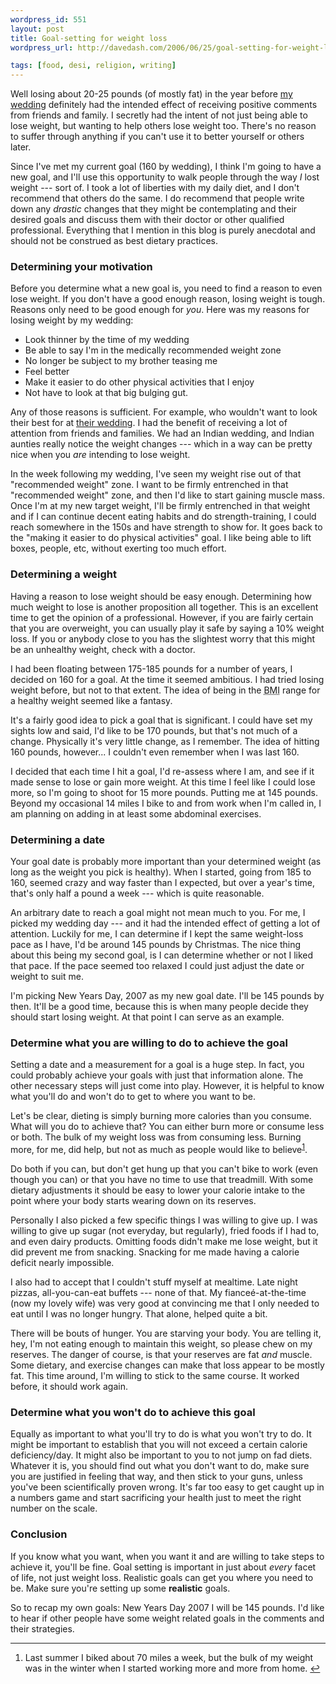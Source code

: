 ```yaml
--- 
wordpress_id: 551
layout: post
title: Goal-setting for weight loss
wordpress_url: http://davedash.com/2006/06/25/goal-setting-for-weight-loss/

tags: [food, desi, religion, writing]
---
```


[wedding]: http://ktdd.org/

Well losing about 20-25 pounds (of mostly fat) in the year before [my wedding][wedding] definitely had the intended effect of receiving positive comments from friends and family.  I secretly had the intent of not just being able to lose weight, but wanting to help others lose weight too.  There's no reason to suffer through anything if you can't use it to better yourself or others later.

Since I've met my current goal (160 by wedding), I think I'm going to have a new goal, and I'll use this opportunity to walk people through the way *I* lost weight --- sort of.  I took a lot of liberties with my daily diet, and I don't recommend that others do the same.  I do recommend that people write down any *drastic* changes that they might be contemplating and their desired goals and discuss them with their doctor or other qualified professional.  Everything that I mention in this blog is purely anecdotal and should not be construed as best dietary practices.
<!--more-->

### Determining your motivation

Before you determine what a new goal is, you need to find a reason to even lose weight.  If you don't have a good enough reason, losing weight is tough.  Reasons only need to be good enough for *you*.  Here was my reasons for losing weight by my wedding:

* Look thinner by the time of my wedding
* Be able to say I'm in the medically recommended weight zone
* No longer be subject to my brother teasing me
* Feel better
* Make it easier to do other physical activities that I enjoy
* Not have to look at that big bulging gut.

Any of those reasons is sufficient.  For example, who wouldn't want to look their best for at [their wedding][wedding].  I had the benefit of receiving a lot of attention from friends and families.  We had an Indian wedding, and Indian aunties really notice the weight changes --- which in a way can be pretty nice when you *are* intending to lose weight.

In the week following my wedding, I've seen my weight rise out of that "recommended weight" zone.  I want to be firmly entrenched in that "recommended weight" zone, and then I'd like to start gaining muscle mass.  Once I'm at my new target weight, I'll be firmly entrenched in that weight and if I can continue decent eating habits and do strength-training, I could reach somewhere in the 150s and have strength to show for.  It goes back to the "making it easier to do physical activities" goal.  I like being able to lift boxes, people, etc, without exerting too much effort.

### Determining a weight

Having a reason to lose weight should be easy enough.  Determining how much weight to lose is another proposition all together.  This is an excellent time to get the opinion of a professional.  However, if you are fairly certain that you are overweight, you can usually play it safe by saying a 10% weight loss.  If you or anybody close to you has the slightest worry that this might be an unhealthy weight, check with a doctor.

I had been floating between 175-185 pounds for a number of years, I decided on 160 for a goal.  At the time it seemed ambitious.  I had tried losing weight before, but not to that extent.  The idea of being in the <acronym title="Body Mass Index">BMI</acronym> range for a healthy weight seemed like a fantasy.

It's a fairly good idea to pick a goal that is significant.  I could have set my sights low and said, I'd like to be 170 pounds, but that's not much of a change.  Physically it's very little change, as I remember.  The idea of hitting 160 pounds, however... I couldn't even remember when I was last 160.

I decided that each time I hit a goal, I'd re-assess where I am, and see if it made sense to lose or gain more weight.  At this time I feel like I could lose more, so I'm going to shoot for 15 more pounds.  Putting me at 145 pounds.  Beyond my occasional 14 miles I bike to and from work when I'm called in, I am planning on adding in at least some abdominal exercises.

### Determining a date

Your goal date is probably more important than your determined weight (as long as the weight you pick is healthy).  When I started, going from 185 to 160, seemed crazy and way faster than I expected, but over a year's time, that's only half a pound a week --- which is quite reasonable.

An arbitrary date to reach a goal might not mean much to you.  For me, I picked my wedding day --- and it had the intended effect of getting a lot of attention.  Luckily for me, I can determine if I kept the same weight-loss pace as I have, I'd be around 145 pounds by Christmas.  The nice thing about this being my second goal, is I can determine whether or not I liked that pace.  If the pace seemed too relaxed I could just adjust the date or weight to suit me.

I'm picking New Years Day, 2007 as my new goal date.  I'll be 145 pounds by then.  It'll be a good time, because this is when many people decide they should start losing weight.  At that point I can serve as an example.

### Determine what you are willing to do to achieve the goal

Setting a date and a measurement for a goal is a huge step.  In fact, you could probably achieve your goals with just that information alone.  The other necessary steps will just come into play.  However, it is helpful to know what you'll do and won't do to get to where you want to be.

Let's be clear, dieting is simply burning more calories than you consume.  What will you do to achieve that?  You can either burn more or consume less or both.  The bulk of my weight loss was from consuming less.  Burning more, for me, did help, but not as much as people would like to believe<sup id="fnr1">[1]</sup>.

Do both if you can, but don't get hung up that you can't bike to work (even though you can) or that you have no time to use that treadmill.  With some dietary adjustments it should be easy to lower your calorie intake to the point where your body starts wearing down on its reserves.

Personally I also picked a few specific things I was willing to give up.  I was willing to give up sugar (not everyday, but regularly), fried foods if I had to, and even dairy products.  Omitting foods didn't make me lose weight, but it did prevent me from snacking.  Snacking for me made having a calorie deficit nearly impossible.

I also had to accept that I couldn't stuff myself at mealtime.  Late night pizzas, all-you-can-eat buffets --- none of that.  My fianceé-at-the-time (now my lovely wife) was very good at convincing me that I only needed to eat until I was no longer hungry.  That alone, helped quite a bit.

There will be bouts of hunger.  You are starving your body.  You are telling it, hey, I'm not eating enough to maintain this weight, so please chew on my reserves.  The danger of course, is that your reserves are fat *and* muscle.  Some dietary, and exercise changes can make that loss appear to be mostly fat.  This time around, I'm willing to stick to the same course.  It worked before, it should work again.

### Determine what you won't do to achieve this goal

Equally as important to what you'll try to do is what you won't try to do.  It might be important to establish that you will not exceed a certain calorie deficiency/day.  It might also be important to you to not jump on fad diets.  Whatever it is, you should find out what you don't want to do, make sure you are justified in feeling that way, and then stick to your guns, unless you've been scientifically proven wrong.  It's far too easy to get caught up in a numbers game and start sacrificing your health just to meet the right number on the scale.

### Conclusion

If you know what you want, when you want it and are willing to take steps to achieve it, you'll be fine.  Goal setting is important in just about *every* facet of life, not just weight loss.  Realistic goals can get you where you need to be.  Make sure you're setting up some **realistic** goals.

So to recap my own goals: New Years Day 2007 I will be 145 pounds.  I'd like to hear if other people have some weight related goals in the comments and their strategies.


[1]: #fn1

<div id="footnotes">
	<hr/>
	<ol>
		<li id="fn1">Last summer I biked about 70 miles a week, but the bulk of my weight was in the winter when I started working more and more from home. <a href="#fnr1" class="footnoteBackLink"  title="Jump back to footnote 1 in the text.">&#8617;</a></li>
	</ol>
</div>
